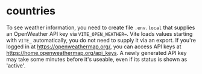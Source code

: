 # countries

To see weather information, you need to create file `.env.local` that supplies an OpenWeather API key via `VITE_OPEN_WEATHER=`. Vite loads values starting with `VITE_` automatically, you do not need to supply it via an export. If you're logged in at https://openweathermap.org/, you can access API keys at https://home.openweathermap.org/api_keys. A newly generated API key may take some minutes before it's useable, even if its status is shown as 'active'.
